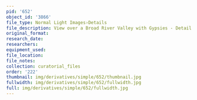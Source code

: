 ```yaml
---
pid: '652'
object_id: '3866'
file_type: Normal Light Images›Details
file_description: View over a Broad River Valley with Gypsies - Detail 2
original_format:
research_date:
researchers:
equipment_used:
file_location:
file_notes:
collection: curatorial_files
order: '222'
thumbnail: img/derivatives/simple/652/thumbnail.jpg
fullwidth: img/derivatives/simple/652/fullwidth.jpg
full: img/derivatives/simple/652/fullwidth.jpg
---
```

